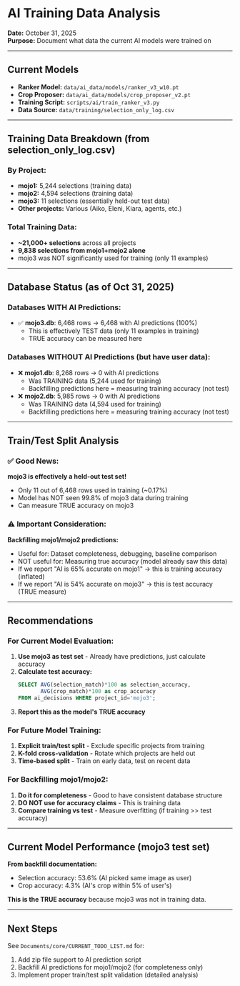 # AI Training Data Analysis

**Date:** October 31, 2025  
**Purpose:** Document what data the current AI models were trained on

---

## Current Models

- **Ranker Model:** `data/ai_data/models/ranker_v3_w10.pt`
- **Crop Proposer:** `data/ai_data/models/crop_proposer_v2.pt`
- **Training Script:** `scripts/ai/train_ranker_v3.py`
- **Data Source:** `data/training/selection_only_log.csv`

---

## Training Data Breakdown (from selection_only_log.csv)

### By Project:
- **mojo1:** 5,244 selections (training data)
- **mojo2:** 4,594 selections (training data)  
- **mojo3:** 11 selections (essentially held-out test data)
- **Other projects:** Various (Aiko, Eleni, Kiara, agents, etc.)

### Total Training Data:
- **~21,000+ selections** across all projects
- **9,838 selections from mojo1+mojo2 alone**
- mojo3 was NOT significantly used for training (only 11 examples)

---

## Database Status (as of Oct 31, 2025)

### Databases WITH AI Predictions:
- ✅ **mojo3.db**: 6,468 rows → 6,468 with AI predictions (100%)
  - This is effectively TEST data (only 11 examples in training)
  - TRUE accuracy can be measured here

### Databases WITHOUT AI Predictions (but have user data):
- ❌ **mojo1.db**: 8,268 rows → 0 with AI predictions
  - Was TRAINING data (5,244 used for training)
  - Backfilling predictions here = measuring training accuracy (not test)
- ❌ **mojo2.db**: 5,985 rows → 0 with AI predictions
  - Was TRAINING data (4,594 used for training)
  - Backfilling predictions here = measuring training accuracy (not test)

---

## Train/Test Split Analysis

### ✅ Good News:
**mojo3 is effectively a held-out test set!**
- Only 11 out of 6,468 rows used in training (~0.17%)
- Model has NOT seen 99.8% of mojo3 data during training
- Can measure TRUE accuracy on mojo3

### ⚠️ Important Consideration:
**Backfilling mojo1/mojo2 predictions:**
- Useful for: Dataset completeness, debugging, baseline comparison
- NOT useful for: Measuring true accuracy (model already saw this data)
- If we report "AI is 65% accurate on mojo1" → this is training accuracy (inflated)
- If we report "AI is 54% accurate on mojo3" → this is test accuracy (TRUE measure)

---

## Recommendations

### For Current Model Evaluation:
1. **Use mojo3 as test set** - Already have predictions, just calculate accuracy
2. **Calculate test accuracy:**
   ```sql
   SELECT AVG(selection_match)*100 as selection_accuracy,
          AVG(crop_match)*100 as crop_accuracy
   FROM ai_decisions WHERE project_id='mojo3';
   ```
3. **Report this as the model's TRUE accuracy**

### For Future Model Training:
1. **Explicit train/test split** - Exclude specific projects from training
2. **K-fold cross-validation** - Rotate which projects are held out
3. **Time-based split** - Train on early data, test on recent data

### For Backfilling mojo1/mojo2:
1. **Do it for completeness** - Good to have consistent database structure
2. **DO NOT use for accuracy claims** - This is training data
3. **Compare training vs test** - Measure overfitting (if training >> test accuracy)

---

## Current Model Performance (mojo3 test set)

**From backfill documentation:**
- Selection accuracy: 53.6% (AI picked same image as user)
- Crop accuracy: 4.3% (AI's crop within 5% of user's)

**This is the TRUE accuracy** because mojo3 was not in training data.

---

## Next Steps

See `Documents/core/CURRENT_TODO_LIST.md` for:
1. Add zip file support to AI prediction script
2. Backfill AI predictions for mojo1/mojo2 (for completeness only)
3. Implement proper train/test split validation (detailed analysis)

